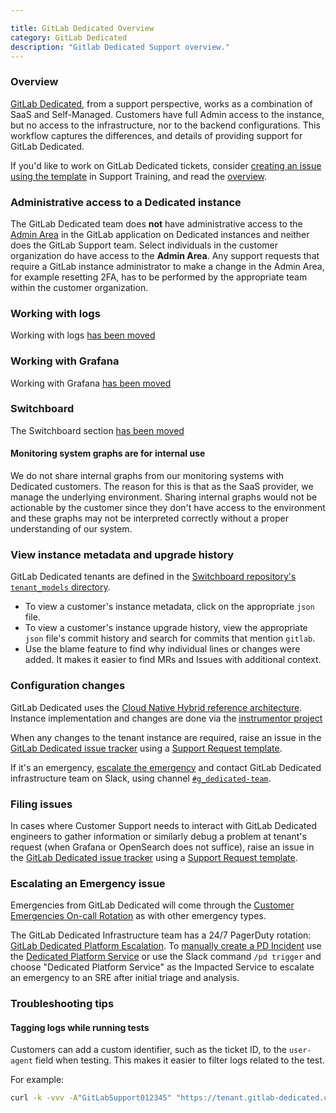 ```yaml
---

title: GitLab Dedicated Overview
category: GitLab Dedicated
description: "Gitlab Dedicated Support overview."
---
```




### Overview

[GitLab Dedicated](https://docs.gitlab.com/ee/subscriptions/gitlab_dedicated/), from a support perspective, works as a combination of SaaS and Self-Managed. Customers have full Admin access to the instance, but no access to the infrastructure, nor to the backend configurations. This workflow captures the differences, and details of providing support for GitLab Dedicated.

If you'd like to work on GitLab Dedicated tickets, consider [creating an issue using the template](https://gitlab.com/gitlab-com/support/support-training/-/issues/new?issuable_template=GitLab%20Dedicated) in Support Training, and read the [overview](https://gitlab-com.gitlab.io/gl-infra/gitlab-dedicated/team/).

### Administrative access to a Dedicated instance

The GitLab Dedicated team does **not** have administrative access to the [Admin Area](https://docs.gitlab.com/ee/administration/) in the GitLab application on Dedicated instances and neither does the GitLab Support team. Select individuals in the customer organization do have access to the **Admin Area**. Any support requests that require a GitLab instance administrator to make a change in the Admin Area, for example resetting 2FA, has to be performed by the appropriate team within the customer organization.

### Working with logs

Working with logs [has been moved](./dedicated_logs.html)

### Working with Grafana

Working with Grafana [has been moved](./dedicated_instance_health.html)

### Switchboard

The Switchboard section [has been moved](./dedicated_switchboard.html)

#### Monitoring system graphs are for internal use

We do not share internal graphs from our monitoring systems with Dedicated customers. The reason for this is that as the SaaS provider, we manage the underlying environment. Sharing internal graphs would not be actionable by the customer since they don't have access to the environment and these graphs may not be interpreted correctly without a proper understanding of our system.

### View instance metadata and upgrade history

GitLab Dedicated tenants are defined in the
[Switchboard repository's `tenant_models` directory](https://gitlab.com/gitlab-com/gl-infra/gitlab-dedicated/sandbox/switchboard_la/-/tree/main/tenant_models).

- To view a customer's instance metadata, click on the appropriate `json` file.
- To view a customer's instance upgrade history, view the appropriate `json`
  file's commit history and search for commits that mention `gitlab`.
- Use the blame feature to find why individual lines or changes were added.
  It makes it easier to find MRs and Issues with additional context.

### Configuration changes

GitLab Dedicated uses the [Cloud Native Hybrid reference architecture](https://docs.gitlab.com/ee/administration/reference_architectures/10k_users.html#cloud-native-hybrid-reference-architecture-with-helm-charts-alternative). Instance implementation and changes are done via the [instrumentor project](https://gitlab.com/gitlab-com/gl-infra/gitlab-dedicated/instrumentor)

When any changes to the tenant instance are required, raise an issue in the [GitLab Dedicated issue tracker](https://gitlab.com/gitlab-com/gl-infra/gitlab-dedicated/team/-/issues) using a [Support Request template](https://gitlab.com/gitlab-com/gl-infra/gitlab-dedicated/team/-/issues/new?issuable_template=support_request).

If it's an emergency, [escalate the emergency](#escalating-an-emergency-issue) and contact GitLab Dedicated infrastructure team on Slack, using channel [`#g_dedicated-team`](https://gitlab.slack.com/archives/C025LECQY0M).

### Filing issues

In cases where Customer Support needs to interact with GitLab Dedicated engineers to gather information or similarly debug a problem at tenant's request (when Grafana or OpenSearch does not suffice), raise an issue in the [GitLab Dedicated issue tracker](https://gitlab.com/gitlab-com/gl-infra/gitlab-dedicated/team/-/issues) using a [Support Request template](https://gitlab.com/gitlab-com/gl-infra/gitlab-dedicated/team/-/issues/new?issuable_template=support_request).

### Escalating an Emergency issue

Emergencies from GitLab Dedicated will come through the [Customer Emergencies On-call Rotation](https://about.gitlab.com/handbook/support/workflows/customer_emergencies_workflows.html) as with other emergency types.

The GitLab Dedicated Infrastructure team has a 24/7 PagerDuty rotation: [GitLab Dedicated Platform Escalation](https://gitlab.pagerduty.com/schedules#PE57MNA). To [manually create a PD Incident](https://about.gitlab.com/handbook/support/workflows/support_manager-on-call.html#manually-triggering-a-pagerduty-notification_) use the [Dedicated Platform Service](https://gitlab.pagerduty.com/service-directory/P1H70IW) or use the Slack command `/pd trigger` and choose "Dedicated Platform Service" as the Impacted Service to escalate an emergency to an SRE after initial triage and analysis.

### Troubleshooting tips

#### Tagging logs while running tests

Customers can add a custom identifier, such as the ticket ID, to the `user-agent` field when testing. This makes it easier to filter logs related to the test.

For example:

```bash
curl -k -vvv -A"GitLabSupport012345" "https://tenant.gitlab-dedicated.com/users/sign_in"
```
